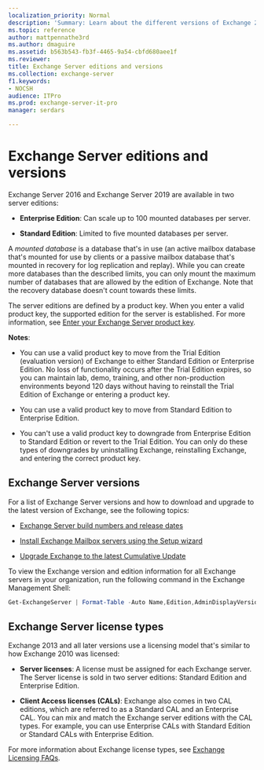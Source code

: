 ```yaml
---
localization_priority: Normal
description: 'Summary: Learn about the different versions of Exchange 2016 and Exchange 2019.'
ms.topic: reference
author: mattpennathe3rd
ms.author: dmaguire
ms.assetid: b563b543-fb3f-4465-9a54-cbfd680aee1f
ms.reviewer: 
title: Exchange Server editions and versions
ms.collection: exchange-server
f1.keywords:
- NOCSH
audience: ITPro
ms.prod: exchange-server-it-pro
manager: serdars

---
```


# Exchange Server editions and versions

Exchange Server 2016 and Exchange Server 2019 are available in two server editions:

- **Enterprise Edition**: Can scale up to 100 mounted databases per server.

- **Standard Edition**: Limited to five mounted databases per server.

A _mounted database_ is a database that's in use (an active mailbox database that's mounted for use by clients or a passive mailbox database that's mounted in recovery for log replication and replay). While you can create more databases than the described limits, you can only mount the maximum number of databases that are allowed by the edition of Exchange. Note that the recovery database doesn't count towards these limits.

The server editions are defined by a product key. When you enter a valid product key, the supported edition for the server is established. For more information, see [Enter your Exchange Server product key](../post-installation-tasks/enter-product-key.md).

**Notes**:

- You can use a valid product key to move from the Trial Edition (evaluation version) of Exchange to either Standard Edition or Enterprise Edition. No loss of functionality occurs after the Trial Edition expires, so you can maintain lab, demo, training, and other non-production environments beyond 120 days without having to reinstall the Trial Edition of Exchange or entering a product key.

- You can use a valid product key to move from Standard Edition to Enterprise Edition.

- You can't use a valid product key to downgrade from Enterprise Edition to Standard Edition or revert to the Trial Edition. You can only do these types of downgrades by uninstalling Exchange, reinstalling Exchange, and entering the correct product key.


## Exchange Server versions

For a list of Exchange Server versions and how to download and upgrade to the latest version of Exchange, see the following topics:

- [Exchange Server build numbers and release dates](../../new-features/build-numbers-and-release-dates.md)

- [Install Exchange Mailbox servers using the Setup wizard](../../plan-and-deploy/deploy-new-installations/install-mailbox-role.md)

- [Upgrade Exchange to the latest Cumulative Update](../install-cumulative-updates.md)

To view the Exchange version and edition information for all Exchange servers in your organization, run the following command in the Exchange Management Shell:

```powershell
Get-ExchangeServer | Format-Table -Auto Name,Edition,AdminDisplayVersion
```

## Exchange Server license types

Exchange 2013 and all later versions use a licensing model that's similar to how Exchange 2010 was licensed:

- **Server licenses**: A license must be assigned for each Exchange server. The Server license is sold in two server editions: Standard Edition and Enterprise Edition.

- **Client Access licenses (CALs)**: Exchange also comes in two CAL editions, which are referred to as a Standard CAL and an Enterprise CAL. You can mix and match the Exchange server editions with the CAL types. For example, you can use Enterprise CALs with Standard Edition or Standard CALs with Enterprise Edition.

For more information about Exchange license types, see [Exchange Licensing FAQs](https://www.microsoft.com/microsoft-365/exchange/microsoft-exchange-licensing-faq-email-for-business).

